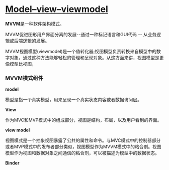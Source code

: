 # [Model–view–viewmodel](https://en.wikipedia.org/wiki/Model%E2%80%93view%E2%80%93viewmodel)

**MVVM**是一种软件架构模式。

MVVM促进图形用户界面分离的发展--通过一种标记语言和GUI代码 -- 从业务逻辑或后端逻辑的发展。

MVVM视图模型(viewmodel)是一个值转化器;视图模型负责转换来自模型中的数字对象，通过这种方法能够轻松的管理和呈现对象。从这方面来讲，视图模型是更像模型比视图，

### MVVM模式组件

**model**

模型是指一个真实模型，用来呈现一个真实状态内容或者数据访问层。

**View**

作为MVC和MVP模式中的组成部分，视图是结构，布局，以及用户看到的界面。

**view model**

视图模式是一个抽象视图暴露了公共的属性和命令。与MVC模式中的控制器部分或者MVP模式中的发布者部分类似，视图模型作为MVVM模式中的粘合剂。视图模型作为视图和数据对象之间通信的粘合剂，可以被描述为模型中的数据状态。

**Binder**

